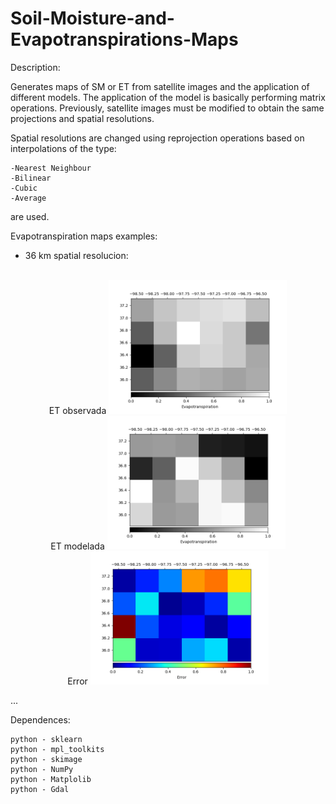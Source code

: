 # Soil-Moisture-and-Evapotranspirations-Maps



Description: 

Generates maps of SM or ET from satellite images and the application of different models. 
The application of the model is basically performing matrix operations. Previously, satellite 
images must be modified to obtain the same projections and spatial resolutions.

Spatial resolutions are changed using reprojection operations based on interpolations of the type:

    -Nearest Neighbour
    -Bilinear
    -Cubic
    -Average

are used.


Evapotranspiration maps examples:

- 36 km spatial resolucion:

<p align="center">
  <br/>ET observada
  <img width=285 src="2016_05_15_ETObservada.png"/>
  <br/>ET modelada
  <img width=285 src="2016_05_15_ETmodelada.png"/>
  <br/>Error
  <img width=285 src="2016_05_15_Error.png"/>
</p>


...


Dependences:

    python - sklearn
    python - mpl_toolkits
    python - skimage
    python - NumPy
    python - Matplolib
    python - Gdal



